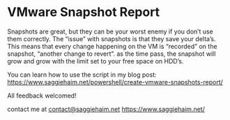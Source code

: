 # VMware Snapshot Report

Snapshots are great, but they can be your worst enemy if you don’t use them correctly. The “issue” with snapshots is that they save your delta’s. This means that every change happening on the VM is “recorded” on the snapshot, “another change to revert”. as the time pass, the snapshot will grow and grow with the limit set to your free space on HDD’s.

You can learn how to use the script in my blog post: https://www.saggiehaim.net/powershell/create-vmware-snapshots-report/

All feedback welcomed!

contact me at contact@saggiehaim.net
https://www.saggiehaim.net/
